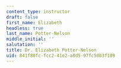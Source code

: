 ```yaml
---
content_type: instructor
draft: false
first_name: Elizabeth
headless: true
last_name: Potter-Nelson
middle_initial: ''
salutation: ''
title: Dr. Elizabeth Potter-Nelson
uid: 841f80fc-fcc2-41e2-a8d5-97fc50b3f189
---
```

